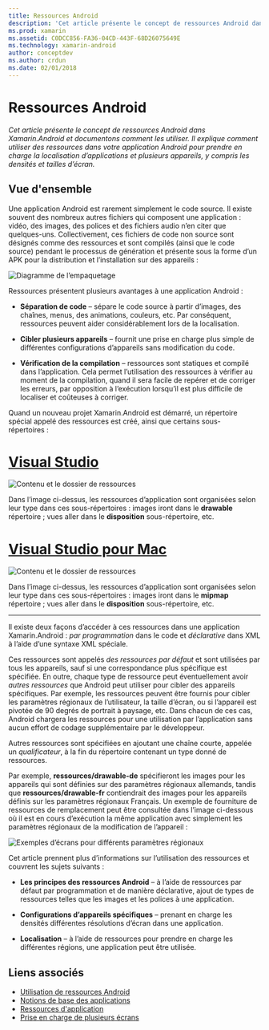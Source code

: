 ```yaml
---
title: Ressources Android
description: 'Cet article présente le concept de ressources Android dans Xamarin.Android et documentons comment les utiliser. Il explique comment utiliser des ressources dans votre application Android pour prendre en charge la localisation d’applications et plusieurs appareils, y compris les densités et tailles d’écran.'
ms.prod: xamarin
ms.assetid: C0DCC856-FA36-04CD-443F-68D26075649E
ms.technology: xamarin-android
author: conceptdev
ms.author: crdun
ms.date: 02/01/2018
---
```


# <a name="android-resources"></a>Ressources Android

_Cet article présente le concept de ressources Android dans Xamarin.Android et documentons comment les utiliser. Il explique comment utiliser des ressources dans votre application Android pour prendre en charge la localisation d’applications et plusieurs appareils, y compris les densités et tailles d’écran._


## <a name="overview"></a>Vue d'ensemble

Une application Android est rarement simplement le code source. Il existe souvent des nombreux autres fichiers qui composent une application : vidéo, des images, des polices et des fichiers audio n’en citer que quelques-uns. Collectivement, ces fichiers de code non source sont désignés comme des ressources et sont compilés (ainsi que le code source) pendant le processus de génération et présente sous la forme d’un APK pour la distribution et l’installation sur des appareils :

![Diagramme de l’empaquetage](images/packaging-diagram.png)

Ressources présentent plusieurs avantages à une application Android :

-  **Séparation de code** &ndash; sépare le code source à partir d’images, des chaînes, menus, des animations, couleurs, etc. Par conséquent, ressources peuvent aider considérablement lors de la localisation.

-  **Cibler plusieurs appareils** &ndash; fournit une prise en charge plus simple de différentes configurations d’appareils sans modification du code.

-  **Vérification de la compilation** &ndash; ressources sont statiques et compilé dans l’application. Cela permet l’utilisation des ressources à vérifier au moment de la compilation, quand il sera facile de repérer et de corriger les erreurs, par opposition à l’exécution lorsqu’il est plus difficile de localiser et coûteuses à corriger.

Quand un nouveau projet Xamarin.Android est démarré, un répertoire spécial appelé des ressources est créé, ainsi que certains sous-répertoires :

# <a name="visual-studiotabwindows"></a>[Visual Studio](#tab/windows)

![Contenu et le dossier de ressources](images/resources-folder-vs.png)

Dans l’image ci-dessus, les ressources d’application sont organisées selon leur type dans ces sous-répertoires : images iront dans le **drawable** répertoire ; vues aller dans le **disposition** sous-répertoire, etc.
 
# <a name="visual-studio-for-mactabmacos"></a>[Visual Studio pour Mac](#tab/macos)

![Contenu et le dossier de ressources](images/resources-folder-xs.png)

Dans l’image ci-dessus, les ressources d’application sont organisées selon leur type dans ces sous-répertoires : images iront dans le **mipmap** répertoire ; vues aller dans le **disposition** sous-répertoire, etc.
 
-----

Il existe deux façons d’accéder à ces ressources dans une application Xamarin.Android : *par programmation* dans le code et *déclarative* dans XML à l’aide d’une syntaxe XML spéciale.

Ces ressources sont appelés *des ressources par défaut* et sont utilisées par tous les appareils, sauf si une correspondance plus spécifique est spécifiée. En outre, chaque type de ressource peut éventuellement avoir *autres ressources* que Android peut utiliser pour cibler des appareils spécifiques. Par exemple, les ressources peuvent être fournis pour cibler les paramètres régionaux de l’utilisateur, la taille d’écran, ou si l’appareil est pivotée de 90 degrés de portrait à paysage, etc. Dans chacun de ces cas, Android chargera les ressources pour une utilisation par l’application sans aucun effort de codage supplémentaire par le développeur.

Autres ressources sont spécifiées en ajoutant une chaîne courte, appelée un *qualificateur*, à la fin du répertoire contenant un type donné de ressources.

Par exemple, **ressources/drawable-de** spécifieront les images pour les appareils qui sont définies sur des paramètres régionaux allemands, tandis que **ressources/drawable-fr** contiendrait des images pour les appareils définis sur les paramètres régionaux Français. Un exemple de fourniture de ressources de remplacement peut être consultée dans l’image ci-dessous où il est en cours d’exécution la même application avec simplement les paramètres régionaux de la modification de l’appareil :

![Exemples d’écrans pour différents paramètres régionaux](images/localized-screenshots.png)

Cet article prennent plus d’informations sur l’utilisation des ressources et couvrent les sujets suivants :

-  **Les principes des ressources Android** &ndash; à l’aide de ressources par défaut par programmation et de manière déclarative, ajout de types de ressources telles que les images et les polices à une application.

-  **Configurations d’appareils spécifiques** &ndash; prenant en charge les densités différentes résolutions d’écran dans une application.

-  **Localisation** &ndash; à l’aide de ressources pour prendre en charge les différentes régions, une application peut être utilisée.


## <a name="related-links"></a>Liens associés

- [Utilisation de ressources Android](~/android/app-fundamentals/resources-in-android/android-assets.md)
- [Notions de base des applications](https://developer.android.com/guide/topics/fundamentals.html)
- [Ressources d'application](https://developer.android.com/guide/topics/resources/index.html)
- [Prise en charge de plusieurs écrans](https://developer.android.com/guide/practices/screens_support.html)

